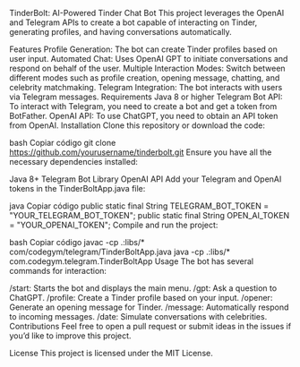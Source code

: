 TinderBolt: AI-Powered Tinder Chat Bot
This project leverages the OpenAI and Telegram APIs to create a bot capable of interacting on Tinder, generating profiles, and having conversations automatically.

Features
Profile Generation: The bot can create Tinder profiles based on user input.
Automated Chat: Uses OpenAI GPT to initiate conversations and respond on behalf of the user.
Multiple Interaction Modes: Switch between different modes such as profile creation, opening message, chatting, and celebrity matchmaking.
Telegram Integration: The bot interacts with users via Telegram messages.
Requirements
Java 8 or higher
Telegram Bot API: To interact with Telegram, you need to create a bot and get a token from BotFather.
OpenAI API: To use ChatGPT, you need to obtain an API token from OpenAI.
Installation
Clone this repository or download the code:

bash
Copiar código
git clone https://github.com/yourusername/tinderbolt.git
Ensure you have all the necessary dependencies installed:

Java 8+
Telegram Bot Library
OpenAI API
Add your Telegram and OpenAI tokens in the TinderBoltApp.java file:

java
Copiar código
public static final String TELEGRAM_BOT_TOKEN = "YOUR_TELEGRAM_BOT_TOKEN";
public static final String OPEN_AI_TOKEN = "YOUR_OPENAI_TOKEN";
Compile and run the project:

bash
Copiar código
javac -cp .:libs/* com/codegym/telegram/TinderBoltApp.java
java -cp .:libs/* com.codegym.telegram.TinderBoltApp
Usage
The bot has several commands for interaction:

/start: Starts the bot and displays the main menu.
/gpt: Ask a question to ChatGPT.
/profile: Create a Tinder profile based on your input.
/opener: Generate an opening message for Tinder.
/message: Automatically respond to incoming messages.
/date: Simulate conversations with celebrities.
Contributions
Feel free to open a pull request or submit ideas in the issues if you’d like to improve this project.

License
This project is licensed under the MIT License.
